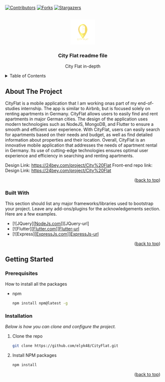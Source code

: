 <!-- Improved compatibility of back to top link: See: https://github.com/othneildrew/Best-README-Template/pull/73 -->
<a name="readme-top"></a>
<!--
*** Thanks for checking out the Best-README-Template. If you have a suggestion
*** that would make this better, please fork the repo and create a pull request
*** or simply open an issue with the tag "enhancement".
*** Don't forget to give the project a star!
*** Thanks again! Now go create something AMAZING! :D
-->




[![Contributors][contributors-shield]][contributors-url]
[![Forks][forks-shield]][forks-url]
[![Stargazers][stars-shield]][stars-url]




<!-- PROJECT LOGO -->
<br />
<div align="center">
  <a href="https://github.com/othneildrew/Best-README-Template">
    <img src="logo.png" alt="Logo" width="80" height="80">
  </a>

  <h3 align="center">City Flat readme file</h3>

  <p align="center">
    City Flat in-depth
    <br />
  
  </p>
</div>



<!-- TABLE OF CONTENTS -->
<details>
  <summary>Table of Contents</summary>
  <ol>
    <li>
      <a href="#about-the-project">About The Project</a>
      <ul>
        <li><a href="#built-with">Built With</a></li>
      </ul>
    </li>
    <li>
      <a href="#getting-started">Getting Started</a>
      <ul>
        <li><a href="#prerequisites">Prerequisites</a></li>
        <li><a href="#installation">Installation</a></li>
      </ul>
    </li>

  </ol>
</details>



<!-- ABOUT THE PROJECT -->
## About The Project


CityFlat is a mobile application that I am working onas part of my end-of-studies
internship. The app is similar to Airbnb, but is focused solely on renting apartments
in Germany. CityFlat allows users to easily find and rent apartments in major
German cities. The design of the application uses modern technologies such as NodeJS,
MongoDB, and Flutter to ensure a smooth and efficient user experience. With CityFlat,
users can easily search for apartments based on their needs and budget, as well as find
detailed information about properties and their location. Overall, CityFlat is an innovative
mobile application that addresses the needs of apartment rental in Germany. Its use of
cutting-edge technologies ensures optimal user experience and efficiency in searching
and renting apartments.

Design Link: https://24bey.com/project/City%20Flat
Front-end repo link: Design Link: https://24bey.com/project/City%20Flat

<p align="right">(<a href="#readme-top">back to top</a>)</p>



### Built With

This section should list any major frameworks/libraries used to bootstrap your project. Leave any add-ons/plugins for the acknowledgements section. Here are a few examples.


* [![JQuery][[NodeJs.com]]][JQuery-url]
* [![Flutter][[Flutter.com]]][Flutter-url]
* [![Express][[ExpressJs.com]]][ExpressJs-url]
<p align="right">(<a href="#readme-top">back to top</a>)</p>



<!-- GETTING STARTED -->
## Getting Started


### Prerequisites

How to install all the packages
* npm
  ```sh
  npm install npm@latest -g
  ```

### Installation

_Below is how you can clone and configure the project._


1. Clone the repo
   ```sh
   git clone https://github.com/elyk48/CityFlat.git
   ```
2. Install NPM packages
   ```sh
   npm install

   ```

<p align="right">(<a href="#readme-top">back to top</a>)</p>


















<!-- MARKDOWN LINKS & IMAGES -->
<!-- https://www.markdownguide.org/basic-syntax/#reference-style-links -->
[contributors-shield]: https://img.shields.io/github/contributors/othneildrew/Best-README-Template.svg?style=for-the-badge
[contributors-url]: https://github.com/othneildrew/Best-README-Template/graphs/contributors
[forks-shield]: https://img.shields.io/github/forks/othneildrew/Best-README-Template.svg?style=for-the-badge
[forks-url]: https://github.com/othneildrew/Best-README-Template/network/members
[stars-shield]: https://img.shields.io/github/stars/othneildrew/Best-README-Template.svg?style=for-the-badge
[stars-url]: https://github.com/othneildrew/Best-README-Template/stargazers
[issues-shield]: https://img.shields.io/github/issues/othneildrew/Best-README-Template.svg?style=for-the-badge
[issues-url]: https://github.com/othneildrew/Best-README-Template/issues
[license-shield]: https://img.shields.io/github/license/othneildrew/Best-README-Template.svg?style=for-the-badge
[license-url]: https://github.com/othneildrew/Best-README-Template/blob/master/LICENSE.txt
[linkedin-shield]: https://img.shields.io/badge/-LinkedIn-black.svg?style=for-the-badge&logo=linkedin&colorB=555
[linkedin-url]: https://linkedin.com/in/othneildrew
[product-screenshot]: images/screenshot.png
[Next.js]: https://img.shields.io/badge/next.js-000000?style=for-the-badge&logo=nextdotjs&logoColor=white
[Next-url]: https://nextjs.org/
[React.js]: https://img.shields.io/badge/React-20232A?style=for-the-badge&logo=react&logoColor=61DAFB
[React-url]: https://reactjs.org/
[Vue.js]: https://img.shields.io/badge/Vue.js-35495E?style=for-the-badge&logo=vuedotjs&logoColor=4FC08D
[Vue-url]: https://vuejs.org/
[Angular.io]: https://img.shields.io/badge/Angular-DD0031?style=for-the-badge&logo=angular&logoColor=white
[Angular-url]: https://angular.io/
[Svelte.dev]: https://img.shields.io/badge/Svelte-4A4A55?style=for-the-badge&logo=svelte&logoColor=FF3E00
[Svelte-url]: https://svelte.dev/
[Flutter.com]: https://storage.googleapis.com/cms-storage-bucket/847ae81f5430402216fd.svg
[Flutter-url]: https://flutter.dev
[Bootstrap.com]: https://img.shields.io/badge/Bootstrap-563D7C?style=for-the-badge&logo=bootstrap&logoColor=white
[Bootstrap-url]: https://getbootstrap.com

[NodeJs.com]: https://upload.wikimedia.org/wikipedia/commons/d/d9/Node.js_logo.svg
[NodeJS-url]: https://nodejs.org/en/download
[ExpressJs.com]: https://upload.wikimedia.org/wikipedia/commons/6/64/Expressjs.png?20170429090805
[ExpressJs-url]: https://expressjs.com
